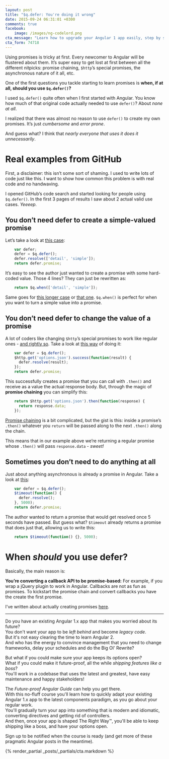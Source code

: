 ```yaml
---
layout: post
title: "$q.defer: You're doing it wrong"
date: 2015-09-24 06:31:01 +0300
comments: true
facebook:
    image: /images/ng-codelord.png
cta_message: "Learn how to upgrade your Angular 1 app easily, step by step!"
cta_form: 74718
---
```


Using promises is tricky at first. Every newcomer to Angular will be flustered about them. It’s super easy to get lost at first between all the different nitpicks: promise chaining, `$http`’s special promises, the asynchronous nature of it all, etc.

One of the first questions you tackle starting to learn promises is **when, if at all, should you use `$q.defer()`?**

I used `$q.defer()` quite often when I first started with Angular. You know how much of that original code actually needed to use `defer()`? About *none at all*.

I realized that there was almost no reason to use `defer()` to create my own promises. It’s just *cumbersome* and *error prone*.

And guess what? I think that *nearly everyone that uses it does it unnecessarily*.

# Real examples from GitHub

First, a disclaimer: this isn’t some sort of shaming. I used to write lots of code just like this. I want to show how common this problem is with real code and no handwaving.

I opened GitHub’s code search and started looking for people using `$q.defer()`. In the first 3 pages of results I saw about 2 actual valid use cases. *Yeeeep.*

## You don’t need defer to create a simple-valued promise

Let’s take a look at [this case](https://github.com/qcentic/activator-callcenter-frontend/blob/5bcc9875319b3e453741fc5c595d98c7fecd6380/src/main/webapp/js/CallCenterServices1.js):

```javascript
	var defer;
	defer = $q.defer();
	defer.resolve(['detail', 'simple']);
	return defer.promise;
```

It’s easy to see the author just wanted to create a promise with some hard-coded value. Those 4 lines? They can just be rewritten as:

```javascript
	return $q.when(['detail', 'simple']);
```

Same goes for [this longer case](https://github.com/brettshollenberger/angular-examples/blob/dba1d1afc5b9476715fc55df4b7a78f9a3ccac6e/promises/app/scripts/lib/promises.js) or [that one](https://github.com/jmoubry/dinner-decision/blob/b3db5abda96abf48f7ed2efc13a2154a7b444c88/Code/DinnerDecisionApp/DinnerDecisionApp/scripts/services/restaurantCategoriesService.js). `$q.when()` is perfect for when you want to turn a simple value into a promise. 

## You don’t need defer to change the value of a promise

A lot of coders like changing `$http`’s special promises to work like regular ones - [and rightly so](http://www.codelord.net/2015/05/25/dont-use-%24https-success/). Take a look at [this way](https://github.com/nverba/angular-chrome-options/blob/954e289bcc2f41f764199166545498892bfe5ff4/dist/config-module.js) of doing it:

```javascript
	var defer = $q.defer();
	$http.get('options.json').success(function(result) {
	  defer.resolve(result);
	});
	return defer.promise;
```

This successfully creates a promise that you can call with `.then()` and receive as a value the actual response body. But, through the magic of **promise chaining** you can simplify this:

```javascript
	return $http.get('options.json').then(function(response) {
	  return response.data;
	});
```

[Promise chaining](https://www.airpair.com/angularjs/posts/angularjs-promises) is a bit complicated, but the gist is this: inside a promise’s `.then()` whatever you `return` will be passed along to the next `.then()` along the chain.

This means that in our example above we’re returning a regular promise whose `.then()` will pass `response.data` - *sweet!*

## Sometimes you don’t need to do anything at all

Just about anything asynchronous is already a promise in Angular. Take a look at [this](https://github.com/prakashsv/insta_searcher/blob/cdd02769b0e71c8fa354110078dfdc07dfe64473/js/services/InstaSearchService.js):

```javascript
	var defer = $q.defer();
	$timeout(function() {
	  defer.resolve();
	}, 5000);
	return defer.promise;
```

The author wanted to return a promise that would get resolved once 5 seconds have passed. But guess what? `$timeout` already returns a promise that does just that, allowing us to write this:

```javascript
	return $timeout(function() {}, 5000);
```

# When *should* you use defer?

Basically, the main reason is:

**You’re converting a callback API to be promise-based:** For example, if you wrap a jQuery plugin to work in Angular. Callbacks are not as fun as promises. To kickstart the promise chain and convert callbacks you have the create the first promise.

I've written about actually creating promises [here](http://www.codelord.net/2016/07/10/properly-wrapping-native-javascript-with-%24q-promises/).

<hr>

Do you have an existing Angular 1.x app that makes you worried about its future?  
You don't want your app to be *left behind* and become *legacy code*.  
But it's not easy clearing the time to learn Angular 2.  
And who has the energy to convince management that you need to change frameworks, delay your schedules and do the Big Ol' Rewrite?

But what if you could make sure your app keeps its options open?  
What if you could make it future-proof, all the while *shipping features like a boss*?  
You'll work in a codebase that uses the latest and greatest, have easy maintenance and happy stakeholders!

The *Future-proof Angular Guide* can help you get there.  
With this no-fluff course you'll learn how to quickly adapt your existing Angular 1.x app to the latest components paradigm, as you go about your regular work.  
You'll gradually turn your app into something that is modern and idiomatic, converting directives and getting rid of controllers.  
And then, once your app is shaped The Right Way™, you'll be able to keep shipping like a boss, and have your options open.

Sign up to be notified when the course is ready (and get more of these pragmatic Angular posts in the meantime).

{% render_partial _posts/_partials/cta.markdown %}
